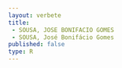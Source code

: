 ```yaml
---
layout: verbete
title:
 - SOUSA, JOSE BONIFACIO GOMES
 - SOUSA, José Bonifácio Gomes
published: false
type: R
---
```


